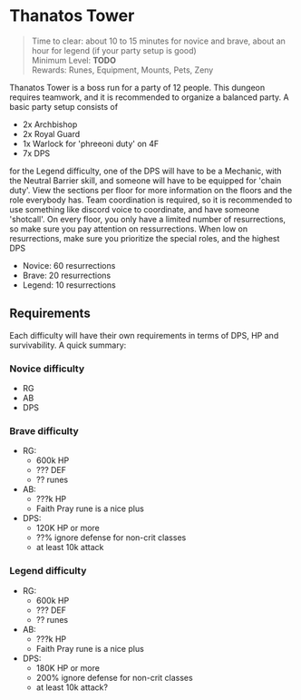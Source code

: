 # Thanatos Tower

> Time to clear: about 10 to 15 minutes for novice and brave, about an hour for legend (if your party setup is good)  
> Minimum Level: **TODO**  
> Rewards: Runes, Equipment, Mounts, Pets, Zeny

Thanatos Tower is a boss run for a party of 12 people. This dungeon requires teamwork, and it is recommended to organize a balanced party. A basic party setup consists of

- 2x Archbishop
- 2x Royal Guard
- 1x Warlock for 'phreeoni duty' on 4F
- 7x DPS

for the Legend difficulty, one of the DPS will have to be a Mechanic, with the Neutral Barrier skill, and someone will have to be equipped for 'chain duty'. View the sections per floor for more information on the floors and the role everybody has. Team coordination is required, so it is recommended to use something like discord voice to coordinate, and have someone 'shotcall'. On every floor, you only have a limited number of resurrections, so make sure you pay attention on ressurrections. When low on resurrections, make sure you prioritize the special roles, and the highest DPS

- Novice: 60 resurrections
- Brave: 20 resurrections
- Legend: 10 resurrections

## Requirements

Each difficulty will have their own requirements in terms of DPS, HP and survivability. A quick summary:

### Novice difficulty

- RG
- AB
- DPS

### Brave difficulty

- RG:
  - 600k HP
  - ??? DEF
  - ?? runes
- AB:
  - ???k HP
  - Faith Pray rune is a nice plus
- DPS:
  - 120K HP or more
  - ??% ignore defense for non-crit classes
  - at least 10k attack

### Legend difficulty

- RG:
  - 600k HP
  - ??? DEF
  - ?? runes
- AB:
  - ???k HP
  - Faith Pray rune is a nice plus
- DPS:
  - 180K HP or more
  - 200% ignore defense for non-crit classes
  - at least 10k attack?
